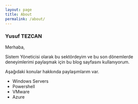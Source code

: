 ```yaml
---
layout: page
title: About
permalink: /about/
---
```


### Yusuf TEZCAN

Merhaba,

Sistem Yöneticisi olarak bu sektördeyim ve bu son dönemlerde deneyimlerimi paylaşmak için bu blog sayfasını kullanıyorum.

Aşağıdaki konular hakkında paylaşımlarım var.

- Windows Servers
- Powershell
- VMware
- Azure
